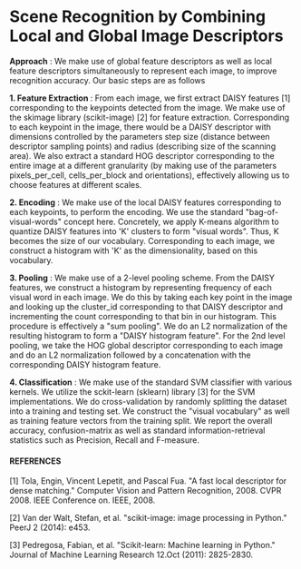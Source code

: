 # Scene Recognition by Combining Local and Global Image Descriptors


**Approach** : We make use of global feature descriptors as well as local feature descriptors 
simultaneously to represent each image, to improve recognition accuracy. Our basic steps are as follows

**1. Feature Extraction** : From each image, we first extract DAISY features [1] corresponding to the keypoints detected from the image. We make use of the skimage library (scikit-image) [2] for feature extraction. Corresponding to each keypoint in the image, there would be a DAISY descriptor with dimensions controlled by the parameters step size (distance between descriptor sampling points) and radius (describing size of the scanning area). We also extract a standard HOG descriptor corresponding to the entire image at a different granularity (by making use of the parameters pixels_per_cell, cells_per_block and orientations), effectively allowing us to choose features at different scales.

**2. Encoding** : We make use of the local DAISY features corresponding to each keypoints, to perform the encoding. We use the standard "bag-of-visual-words" concept here. Concretely, we apply K-means algorithm to quantize DAISY features into 'K' clusters to form "visual words". Thus, K becomes the size of our vocabulary. Corresponding to each image, we construct a histogram with 'K' as the dimensionality, based on this vocabulary.


**3. Pooling** : We make use of a 2-level pooling scheme. From the DAISY features, we construct a histogram by representing frequency of each visual word in each image. We do this by taking each key point in the image and looking up the cluster_id corresponding to that DAISY descriptor and incrementing the count corresponding to that bin in our histogram. This procedure is effectively a "sum pooling". We do an L2 normalization of the resulting histogram to form a "DAISY histogram feature". For the 2nd level pooling, we take the HOG global descriptor corresponding to each image and do an L2 normalization followed by a concatenation with the corresponding DAISY histogram feature.


**4. Classification** : We make use of the standard SVM classifier with various kernels. We utilize the sckit-learn (sklearn) library [3] for the SVM implementations. We do cross-validation by randomly splitting the dataset into a training and testing set. We construct the "visual vocabulary" as well as training feature vectors from the training split. We report the overall accuracy, confusion-matrix as well as standard information-retrieval statistics such as Precision, Recall and F-measure.




#### REFERENCES ########

[1] Tola, Engin, Vincent Lepetit, and Pascal Fua. "A fast local 
descriptor for dense matching." Computer Vision and Pattern Recognition, 
2008. CVPR 2008. IEEE Conference on. IEEE, 2008.

[2] Van der Walt, Stefan, et al. "scikit-image: image processing in 
Python." PeerJ 2 (2014): e453.

[3] Pedregosa, Fabian, et al. "Scikit-learn: Machine learning in 
Python." Journal of Machine Learning Research 12.Oct (2011): 2825-2830.
